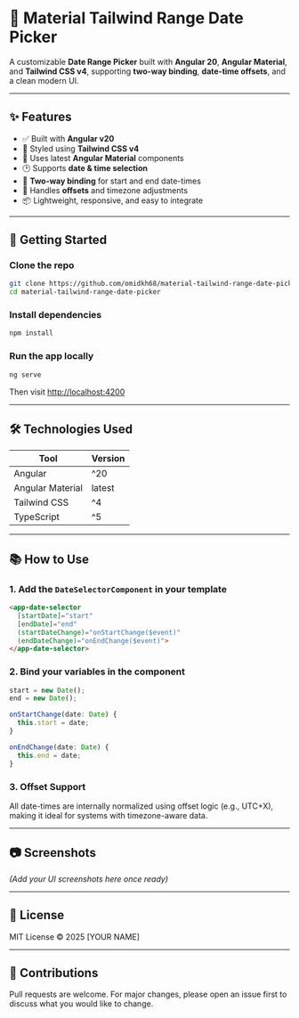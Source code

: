 # 📅 Material Tailwind Range Date Picker

A customizable **Date Range Picker** built with **Angular 20**, **Angular Material**, and **Tailwind CSS v4**, supporting **two-way binding**, **date-time offsets**, and a clean modern UI.

---

## ✨ Features

- ✅ Built with **Angular v20**
- 🎨 Styled using **Tailwind CSS v4**
- 🧱 Uses latest **Angular Material** components
- 🕑 Supports **date & time selection**
- 🔄 **Two-way binding** for start and end date-times
- 🧭 Handles **offsets** and timezone adjustments
- 📦 Lightweight, responsive, and easy to integrate

---

## 🚀 Getting Started

### Clone the repo
```bash
git clone https://github.com/omidkh68/material-tailwind-range-date-picker.git
cd material-tailwind-range-date-picker
```

### Install dependencies
```bash
npm install
```

### Run the app locally
```bash
ng serve
```

Then visit [http://localhost:4200](http://localhost:4200)

---

## 🛠 Technologies Used

| Tool            | Version         |
|-----------------|-----------------|
| Angular         | ^20             |
| Angular Material| latest          |
| Tailwind CSS    | ^4              |
| TypeScript      | ^5              |

---

## 📚 How to Use

### 1. Add the `DateSelectorComponent` in your template
```html
<app-date-selector
  [startDate]="start"
  [endDate]="end"
  (startDateChange)="onStartChange($event)"
  (endDateChange)="onEndChange($event)">
</app-date-selector>
```

### 2. Bind your variables in the component
```ts
start = new Date();
end = new Date();

onStartChange(date: Date) {
  this.start = date;
}

onEndChange(date: Date) {
  this.end = date;
}
```

### 3. Offset Support
All date-times are internally normalized using offset logic (e.g., UTC+X), making it ideal for systems with timezone-aware data.

---

## 📷 Screenshots

*(Add your UI screenshots here once ready)*

---

## 📄 License

MIT License © 2025 [YOUR NAME]

---

## 🙌 Contributions

Pull requests are welcome. For major changes, please open an issue first to discuss what you would like to change.
